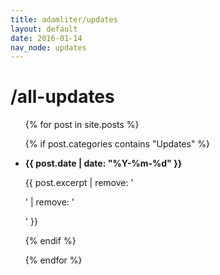 ```yaml
---
title: adamliter/updates
layout: default
date: 2016-01-14
nav_node: updates
---
```


# /all-updates

<ul>
{% for post in site.posts %}

{% if post.categories contains "Updates" %}

<li>
  <strong>{{ post.date | date: "%Y-%m-%d" }}</strong>
  <p>{{ post.excerpt | remove: '<p>' | remove: '</p>' }}</p>
</li>

{% endif %}

{% endfor %}
</ul>
